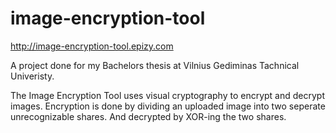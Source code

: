 # image-encryption-tool
http://image-encryption-tool.epizy.com

A project done for my Bachelors thesis at Vilnius Gediminas Tachnical Univeristy.

The Image Encryption Tool uses visual cryptography to encrypt and decrypt images. Encryption is done by dividing an uploaded image into two seperate unrecognizable shares. And decrypted by XOR-ing the two shares.